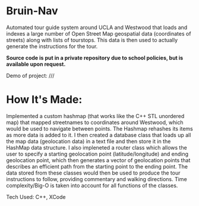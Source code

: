 # Bruin-Nav
Automated tour guide system around UCLA and Westwood that loads and indexes a large number of Open Street Map geospatial data (coordinates of streets) along with lists of tourstops. This data is then used to actually generate the instructions for the tour. 

**Source code is put in a private repository due to school policies, but is available upon request.**

Demo of project: ///

# How It's Made:
Implemented a custom hashmap (that works like the C++ STL unordered map) that mapped streetnames to coordinates around Westwood, which would be used to navigate between points. The Hashmap rehashes its items as more data is added to it. I then created a database class that loads up all the map data (geolocation data) in a text file and then store it in the HashMap data structure. I also impleneted a router class which allows the user to specify a starting geolocation point (latitude/longitude) and ending geolocation point, which then generates a vector of geolocation points that describes an efficient path from the starting point to the ending point. The data stored from these classes would then be used to produce the tour instructions to follow, providing commentary and walking directions. Time complexity/Big-O is taken into account for all functions of the classes. 
  
Tech Used: C++, XCode
